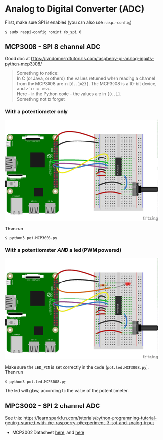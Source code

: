 # Analog to Digital Converter (ADC)

First, make sure SPI is enabled (you can also use `raspi-config`)
```
$ sudo raspi-config nonint do_spi 0
```

## MCP3008 - SPI 8 channel ADC
Good doc at <https://randomnerdtutorials.com/raspberry-pi-analog-inputs-python-mcp3008/>

> Something to notice:  
> In C (or Java, or others), the values returned when reading a channel from the MCP3008 are in `[0..1023]`. The MCP3008 is a 10-bit device, and `2^10 = 1024`.  
> Here - in the Python code - the values are in `[0..1]`.  
> Something not to forget.

### With a potentiometer only
![Pot Only](./pot.mcp3008_bb.only.png)

Then run 
```
$ python3 pot.MCP3008.py
```

### With a potentiometer _AND_ a led (PWM powered)
![Pot and Led](./pot.mcp3008_bb.with.led.png)

Make sure the `LED_PIN` is set correctly in the code (`pot.led.MCP3008.py`).  
Then run 
```
$ python3 pot.led.MCP3008.py
```
The led will glow, according to the value of the potentiometer.

## MPC3002 - SPI 2 channel ADC
See this: <https://learn.sparkfun.com/tutorials/python-programming-tutorial-getting-started-with-the-raspberry-pi/experiment-3-spi-and-analog-input>

- MCP3002 Datasheet [here](https://www.farnell.com/datasheets/1599363.pdf), and [here](https://ww1.microchip.com/downloads/en/DeviceDoc/21294E.pdf)


